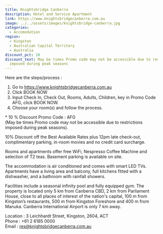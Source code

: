 ```yaml
---
title: Knightsbridge Canberra
description: Hotel and Service Apartment
link: https://www.knightsbridgecanberra.com.au
image: ../../assets/images/knightsbridge-canberra.jpg
categories:
  - Accomodation
region:
  - Kingston
  - Australian Capital Territory
  - Australia
discount_pct: 10
discount_text: May be times Promo code may not be accessible due to restrictions
  imposed during peak seasons
---
```

Here are the steps/process :

1. Go to https://www.knightsbridgecanberra.com.au
2. Click BOOK NOW 
3. Input Check In, Check Out, Rooms, Adults, Children, key in Promo Code AFG, click BOOK NOW.
4. Choose your room(s) and follow the process. 

\* 10 % Discount Promo Code : AFG\
(May be times Promo code may not be accessible due to restrictions imposed during peak seasons).

10% Discount off the Best Available Rates plus 12pm late check-out, complimentary parking, in-room movies and no credit card surcharge.

Rooms and apartments offer free WiFi, Nespresso Coffee Machine and selection of T2 teas. Basement parking is available on site.

The accommodation is air conditioned and comes with smart LED TVs. Apartments have a living area and balcony, full kitchens fitted with a dishwasher, and a bathroom with rainfall showers.

Facilities include a seasonal infinity pool and fully equipped gym. The property is located only 5 km from Canberra CBD, 2 km from Parliament House, close to all places of interest of the nation's capital, 100 m from Kingston’s restaurants, 500 m from Kingston Foreshore and 400 m from Manuka. Canberra International Airport is only 7 km away.

Location : 3 Leichhardt Street, Kingston, 2604, ACT\
Phone : +61 2 6185 0000\
Email : res@knightsbridgecanberra.com.au
